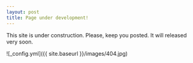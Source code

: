 ```yaml
---
layout: post
title: Page under development!
---
```


This site is under construction. Please, keep you posted. It will released very soon.

![_config.yml]({{ site.baseurl }}/images/404.jpg)

